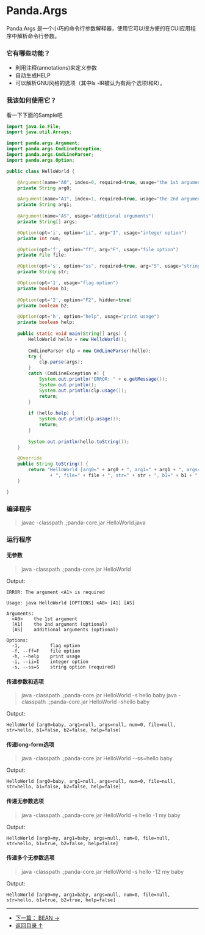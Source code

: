  Panda.Args
============================

 Panda.Args 是一个小巧的命令行参数解释器，使用它可以很方便的在CUI应用程序中解析命令行参数。

### 它有哪些功能？
 - 利用注释(annotations)来定义参数
 - 自动生成HELP
 - 可以解析GNU风格的选项（其中ls -lR被认为有两个选项l和R）。


### 我该如何使用它？
 看一下下面的Sample吧

```Java
import java.io.File;
import java.util.Arrays;

import panda.args.Argument;
import panda.args.CmdLineException;
import panda.args.CmdLineParser;
import panda.args.Option;

public class HelloWorld {

	@Argument(name="A0", index=0, required=true, usage="the 1st argument")
	private String arg0;

	@Argument(name="A1", index=1, required=true, usage="the 2nd argument")
	private String arg1;
	
	@Argument(name="AS", usage="additional arguments")
	private String[] args;

	@Option(opt='i', option="ii", arg="I", usage="integer option")
	private int num;

	@Option(opt='f', option="ff", arg="F", usage="file option")
	private File file;

	@Option(opt='s', option="ss", required=true, arg="S", usage="string option")
	private String str;

	@Option(opt='1', usage="flag option")
	private boolean b1;
	
	@Option(opt='2', option="F2", hidden=true)
	private boolean b2;

	@Option(opt='h', option="help", usage="print usage")
	private boolean help;
	
	public static void main(String[] args) {
		HelloWorld hello = new HelloWorld();
		
		CmdLineParser clp = new CmdLineParser(hello);
		try {
			clp.parse(args);
		}
		catch (CmdLineException e) {
			System.out.println("ERROR: " + e.getMessage());
			System.out.println();
			System.out.println(clp.usage());
			return;
		}
		
		if (hello.help) {
			System.out.print(clp.usage());
			return;
		}
		
		System.out.println(hello.toString());
	}

	@Override
	public String toString() {
		return "HelloWorld [arg0=" + arg0 + ", arg1=" + arg1 + ", args=" + Arrays.toString(args) + ", num=" + num
				+ ", file=" + file + ", str=" + str + ", b1=" + b1 + ", b2=" + b2 + ", help=" + help + "]";
	}

}
```

### 编译程序

> javac -classpath .;panda-core.jar HelloWorld.java


### 运行程序

#### 无参数

> java -classpath .;panda-core.jar HelloWorld

Output:

	ERROR: The argument <A1> is required
	
	Usage: java HelloWorld [OPTIONS] <A0> [A1] [AS]
	
	Arguments: 
	  <A0>    the 1st argument
	  [A1]    the 2nd argument (optional)
	  [AS]    additional arguments (optional)
	
	Options: 
	  -1,           flag option
	  -f, --ff=F    file option
	  -h, --help    print usage
	  -i, --ii=I    integer option
	  -s, --ss=S    string option (required)


#### 传递参数和选项

> java -classpath .;panda-core.jar HelloWorld -s hello baby
> java -classpath .;panda-core.jar HelloWorld -shello baby

Output:

	HelloWorld [arg0=baby, arg1=null, args=null, num=0, file=null, str=hello, b1=false, b2=false, help=false]


#### 传递long-form选项

> java -classpath .;panda-core.jar HelloWorld --ss=hello baby

Output:

	HelloWorld [arg0=baby, arg1=null, args=null, num=0, file=null, str=hello, b1=false, b2=false, help=false]


#### 传递无参数选项

> java -classpath .;panda-core.jar HelloWorld -s hello -1 my baby

Output:

	HelloWorld [arg0=my, arg1=baby, args=null, num=0, file=null, str=hello, b1=true, b2=false, help=false]


#### 传递多个无参数选项

> java -classpath .;panda-core.jar HelloWorld -s hello -12 my baby

Output:

	HelloWorld [arg0=my, arg1=baby, args=null, num=0, file=null, str=hello, b1=true, b2=true, help=false]




---

 - [下一篇： BEAN →](bean_zh.md)
 - [返回目录 ↑](index_zh.md)
